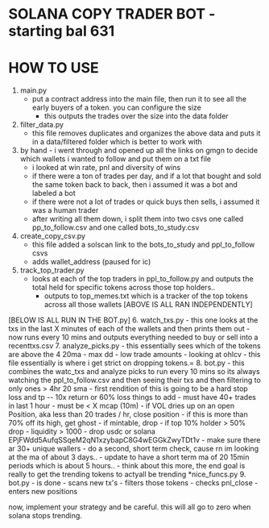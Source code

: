 # SOLANA COPY TRADER BOT - starting bal 631


# HOW TO USE
1. main.py
    - put a contract address into the main file, then run it to see all the early buyers of a token. you can configure the size
        - this outputs the trades over the size into the data folder
2. filter_data.py
    - this file removes duplicates and organizes the above data and puts it in a data/filtered folder which is better to work with 
3. by hand - i went through and opened up all the links on gmgn to decide which wallets i wanted to follow and put them on a txt file
    - i looked at win rate, pnl and diversity of wins
    - if there were a ton of trades per day, and if a lot that bought and sold the same token back to back, then i assumed it was a bot and labeled a bot
    - if there were not a lot of trades or quick buys then sells, i assumed it was a human trader
    - after writing all them down, i split them into two csvs one called pp_to_follow.csv and one called bots_to_study.csv
4. create_copy_csv.py
    - this file added a solscan link to the bots_to_study and ppl_to_follow csvs 
    - adds wallet_address
(paused for ic)
5. track_top_trader.py 
    - looks at each of the top traders in ppl_to_follow.py and outputs the total held for specific tokens across those top holders.. 
        - outputs to top_memes.txt which is a tracker of the top tokens across all those wallets
[ABOVE IS ALL RAN INDEPENDENTLY]


[BELOW IS ALL RUN IN THE BOT.py]
6. watch_txs.py
    - this one looks at the txs in the last X minutes of each of the wallets and then prints them out
    - now runs every 10 mins and outputs everything needed to buy or sell into a recenttxs.csv
7. analyze_picks.py 
    - this essentially sees which of the tokens are above the 4 20ma
    - max dd
    - low trade amounts
    - looking at ohlcv
    - this file essentially is where i get strict on dropping tokens.=
8. bot.py 
    - this combines the watc_txs and analyze picks to run every 10 mins so its always watching the ppl_to_follow.csv and then seeing their txs and then filtering to only ones > 4hr 20 sma
    - first rendition of this is going to be a hard stop loss and tp -- 10x return or 60% loss
    things to add
    - must have 40+ trades in last 1 hour
    - must be < X mcap (10m)
    - if VOL dries up on an open Position, aka less than 20 trades / hr, close position
    - if this is more than 70% off its high, get ghost
    - if mintable, drop
    - if top 10% holder > 50% drop
    - liquidity > 1000
    - drop usdc or solana EPjFWdd5AufqSSqeM2qN1xzybapC8G4wEGGkZwyTDt1v
    - make sure there ar 30+ unique wallers
    - do a second, short term check, cause rn im looking at the ma of about 3 days.. 
        - update to have a short term ma of 20 15min periods which is about 5 hours.. 
            - think about this more, the end goal is really to get the trending tokens to actyall be trending
*nice_funcs.py
9. bot.py - is done
    - scans new tx's
    - filters those tokens
    - checks pnl_close
    - enters new positions

now, implement your strategy and be careful. this will all go to zero when solana stops trending.
